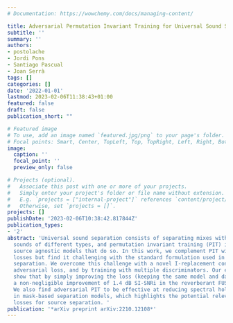 ```yaml
---
# Documentation: https://wowchemy.com/docs/managing-content/

title: Adversarial Permutation Invariant Training for Universal Sound Separation
subtitle: ''
summary: ''
authors:
- postolache
- Jordi Pons
- Santiago Pascual
- Joan Serrà
tags: []
categories: []
date: '2022-01-01'
lastmod: 2023-02-06T11:38:43+01:00
featured: false
draft: false
publication_short: ""

# Featured image
# To use, add an image named `featured.jpg/png` to your page's folder.
# Focal points: Smart, Center, TopLeft, Top, TopRight, Left, Right, BottomLeft, Bottom, BottomRight.
image:
  caption: ''
  focal_point: ''
  preview_only: false

# Projects (optional).
#   Associate this post with one or more of your projects.
#   Simply enter your project's folder or file name without extension.
#   E.g. `projects = ["internal-project"]` references `content/project/deep-learning/index.md`.
#   Otherwise, set `projects = []`.
projects: []
publishDate: '2023-02-06T10:38:42.817844Z'
publication_types:
- '2'
abstract: 'Universal sound separation consists of separating mixes with arbitrary
  sounds of different types, and permutation invariant training (PIT) is used to train
  source agnostic models that do so. In this work, we complement PIT with adversarial
  losses but find it challenging with the standard formulation used in speech source
  separation. We overcome this challenge with a novel I-replacement context-based
  adversarial loss, and by training with multiple discriminators. Our experiments
  show that by simply improving the loss (keeping the same model and dataset) we obtain
  a non-negligible improvement of 1.4 dB SI-SNRi in the reverberant FUSS dataset.
  We also find adversarial PIT to be effective at reducing spectral holes, ubiquitous
  in mask-based separation models, which highlights the potential relevance of adversarial
  losses for source separation. '
publication: '*arXiv preprint arXiv:2210.12108*'
---
```

